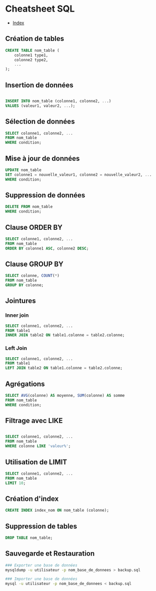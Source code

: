 # Cheatsheet SQL

- [Index](/Readme.md)

## Création de tables

```sql
CREATE TABLE nom_table (
    colonne1 type1,
    colonne2 type2,
    ...
);
```

## Insertion de données

```sql

INSERT INTO nom_table (colonne1, colonne2, ...)
VALUES (valeur1, valeur2, ...);
```

## Sélection de données

```sql
SELECT colonne1, colonne2, ...
FROM nom_table
WHERE condition;
```

## Mise à jour de données

```sql
UPDATE nom_table
SET colonne1 = nouvelle_valeur1, colonne2 = nouvelle_valeur2, ...
WHERE condition;
```

## Suppression de données

```sql
DELETE FROM nom_table
WHERE condition;
```

## Clause ORDER BY

```sql
SELECT colonne1, colonne2, ...
FROM nom_table
ORDER BY colonne1 ASC, colonne2 DESC;
```

## Clause GROUP BY

```sql
SELECT colonne, COUNT(*)
FROM nom_table
GROUP BY colonne;
```

## Jointures

### Inner join

```sql
SELECT colonne1, colonne2, ...
FROM table1
INNER JOIN table2 ON table1.colonne = table2.colonne;
```

### Left Join

```sql
SELECT colonne1, colonne2, ...
FROM table1
LEFT JOIN table2 ON table1.colonne = table2.colonne;
```

## Agrégations

```sql
SELECT AVG(colonne) AS moyenne, SUM(colonne) AS somme
FROM nom_table
WHERE condition;
```

## Filtrage avec LIKE

```sql

SELECT colonne1, colonne2, ...
FROM nom_table
WHERE colonne LIKE 'valeur%';
```

## Utilisation de LIMIT

```sql
SELECT colonne1, colonne2, ...
FROM nom_table
LIMIT 10;
```

## Création d'index

```sql
CREATE INDEX index_nom ON nom_table (colonne);
```

## Suppression de tables

```sql
DROP TABLE nom_table;
```

## Sauvegarde et Restauration

```bash
### Exporter une base de données
mysqldump -u utilisateur -p nom_base_de_donnees > backup.sql

### Importer une base de données
mysql -u utilisateur -p nom_base_de_donnees < backup.sql
```
